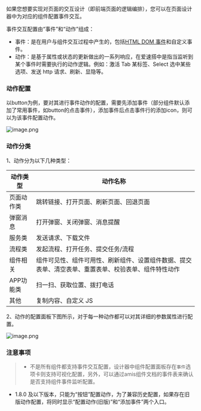 如果您想要实现对页面的交互设计（即前端页面的逻辑编排），您可以在页面设计器中为对应的组件配置事件交互。

事件交互配置由“事件”和“动作”组成：

- 事件：是在用户与组件交互过程中产生的，包括[HTML DOM 事件](https://www.runoob.com/jsref/dom-obj-event.html)和自定义事件。
- 动作：是基于属性或状态的更新做出的一系列响应，在爱速搭中是指当监听到某个事件时需要执行的动作逻辑。例如：激活 Tab 某标签、Select 选中某些选项、发送 http 请求、刷新、显隐等。

### 动作配置

以button为例，要对其进行事件动作的配置，需要先添加事件（部分组件默认添加了常用事件，如button的点击事件），添加事件后点击事件行的添加icon，则可以为该事件配置动作。

![image.png](/img/页面设计/设计器/通用机制/配置事件交互/button.png)



### 动作分类

1、动作分为以下几种类型：

| 动作类型  | 动作名称                                                                                             |
| -------- | ---------------------------------------------------------------------------------------------------- |
| 页面动作类     | 跳转链接、打开页面、刷新页面、回退页面                                                               |
| 弹窗消息 | 打开弹窗、关闭弹窗、消息提醒                                                                         |
| 服务类     | 发送请求、下载文件                                                                                   |
| 流程类   | 发起流程、打开任务、提交任务/流程                                                                                             |
| 组件相关    | 组件可见性、组件可用性、刷新组件、设置组件数据、提交表单、清空表单、重置表单、校验表单、组件特性动作 |
| APP功能类      | 扫一扫、获取位置、拨打电话                                                                           |
| 其他     | 复制内容、自定义 JS                                                                                  |

2、动作的配置面板下图所示，对于每一种动作都可以对其详细的参数属性进行配置。

![image.png](/img/页面设计/设计器/通用机制/配置事件交互/action.png)

### 注意事项

> - 不是所有组件都支持事件交互配置，设计器中组件配置面板存在`事件`选项卡则支持可视化配置，另外，可以通过amis组件文档的事件表来确认是否支持组件事件监听配置。
- 1.8.0 及以下版本，只能为“按钮”配置动作，为了兼容历史配置，如果存在旧版动作配置，将同时显示“配置动作(旧版)”和“添加事件”两个入口。


